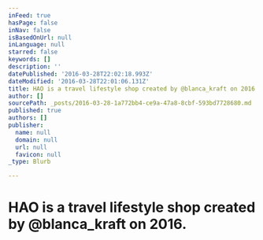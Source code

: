 ```yaml
---
inFeed: true
hasPage: false
inNav: false
isBasedOnUrl: null
inLanguage: null
starred: false
keywords: []
description: ''
datePublished: '2016-03-28T22:02:18.993Z'
dateModified: '2016-03-28T22:01:06.131Z'
title: HAO is a travel lifestyle shop created by @blanca_kraft on 2016.
author: []
sourcePath: _posts/2016-03-28-1a772bb4-ce9a-47a8-8cbf-593bd7728680.md
published: true
authors: []
publisher:
  name: null
  domain: null
  url: null
  favicon: null
_type: Blurb

---
```

# HAO is a travel lifestyle shop created by @blanca\_kraft on 2016\.